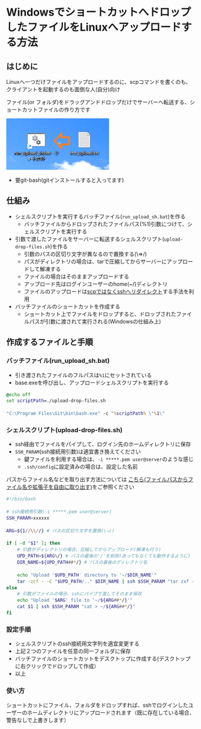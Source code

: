 # WindowsでショートカットへドロップしたファイルをLinuxへアップロードする方法

## はじめに

Linuxへ一つだけファイルをアップロードするのに、scpコマンドを書くのも、クライアントを起動するのも面倒な人(自分)向け

ファイル(or フォルダ)をドラッグアンドドロップだけでサーバーへ転送する、ショートカットファイルの作り方です


![image](./img/image.png)

* 要git-bash(gitインストールすると入ってます)

## 仕組み

* シェルスクリプトを実行するバッチファイル(`run_upload_sh.bat`)を作る
  * バッチファイルからドロップされたファイルパス(%1)引数につけて、シェルスクリプトを実行する
* 引数で渡したファイルをサーバーに転送するシェルスクリプト(`upload-drop-files.sh`)を作る
  * 引数のパスの区切り文字が異なるので置換する(\⇒/)
  * パスがディレクトリの場合は、tarで圧縮してからサーバーにアップロードして解凍する
  * ファイルの場合はそのままアップロードする
  * アップロード先はログインユーザーのhome(~/)ディレクトリ
  * ファイルのアップロードは[scpではなくsshへリダイレクト](https://qiita.com/murasuke/items/3140ed29d913df837c66)する手法を利用
* バッチファイルのショートカットを作成する
  * ショートカット上でファイルをドロップすると、ドロップされたファイルパスが引数に渡されて実行される(Windowsの仕組み上)

## 作成するファイルと手順

### バッチファイル(run_upload_sh.bat)

* 引き渡されたファイルのフルパスは`%1`にセットされている
* base.exeを呼び出し、アップロードシェルスクリプトを実行する

```bat
@echo off
set scriptPath=./upload-drop-files.sh

"C:\Program Files\Git\bin\bash.exe" -c "%scriptPath% \"%1\"
```

### シェルスクリプト(upload-drop-files.sh)

* ssh経由でファイルをパイプして、ログイン先のホームディレクトリに保存
* `SSH_PARAM`(ssh接続用引数)は適宜書き換えてください
  * 鍵ファイルを利用する場合は、`-i *****.pem user@server`のような感じ
  * `.ssh/config`に設定済みの場合は、設定した名前

パスからファイル名などを取り出す方法については
[こちら(ファイルパスからファイル名や拡張子を自由に取り出す)](https://zariganitosh.hatenablog.jp/entry/20100921/get_file_name_ext_dir)をご参照ください

```sh
#!/bin/bash

# ssh接続用引数(-i *****.pem user@server)
SSH_PARAM=xxxxxx

ARG=${1//\\//} # パスの区切り文字を置換(\⇒/)

if [ -d "$1" ]; then
    # 引数がディレクトリの場合、圧縮してからアップロード(解凍も行う)
    UPD_PATH=${ARG%/} # パスの最後の'/'を削除(あってもなくても動作するように)
    DIR_NAME=${UPD_PATH##*/} # パスの最後のディレクトリ名

    echo "Upload '$UPD_PATH' directory to '~/$DIR_NAME'"
    tar -zcf - -C "$UPD_PATH/.." $DIR_NAME | ssh $SSH_PARAM "tar zxf - -C ~/"
else
    # 引数がファイルの場合、sshにパイプで渡してそのまま保存
    echo "Upload '$ARG' file to '~/${ARG##*/}'"
    cat $1 | ssh $SSH_PARAM "cat > ~/${ARG##*/}"
fi
```

### 設定手順

* シェルスクリプトのssh接続用文字列を適宜変更する
* 上記２つのファイルを任意の同一フォルダに保存
* バッチファイルのショートカットをデスクトップに作成する(デスクトップに右クリックでドロップして作成）
* 以上

### 使い方

ショートカットにファイル、フォルダをドロップすれば、sshでログインしたユーザーのホームディレクトリにアップロードされます（既に存在している場合、警告なしで上書きします）
